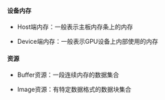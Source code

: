 #### 设备内存

- Host端内存：一般表示主板内存条上的内存

- Device端内存：一般表示GPU设备上内部使用的内存

#### 资源

- Buffer资源：一段连续内存的数据集合

- Image资源：有特定数据格式的数据块集合
